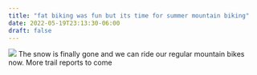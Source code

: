 ```yaml
---
title: "fat biking was fun but its time for summer mountain biking"
date: 2022-05-19T23:13:30-06:00
draft: false
---
```


![](/images/fatbike.jpg) 
The snow is finally gone and we can ride our regular mountain bikes now.  More trail reports to come